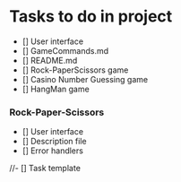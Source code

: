 # Tasks to do in project
- [] User interface
- [] GameCommands.md
- [] README.md
- [] Rock-PaperScissors game
- [] Casino Number Guessing game
- [] HangMan game
### Rock-Paper-Scissors
- [] User interface
- [] Description file
- [] Error handlers






//- [] Task template

